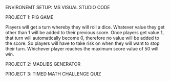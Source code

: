 ENVIRONEMT SETUP: MS VISUAL STUDIO CODE

PROJECT 1: PIG GAME

Players will get a turn whereby they will roll a dice. Whatever value they get other than 1 will be added to their previous score. Once players get value 1, that turn will automatically become 0, therefore no value will be added to the score. So players will have to take risk on when they will want to stop their turn. Whichever player reaches the maximum score value of 50 will win.

PROJECT 2: MADLIBS GENERATOR

PROJECT 3: TIMED MATH CHALLENGE QUIZ
